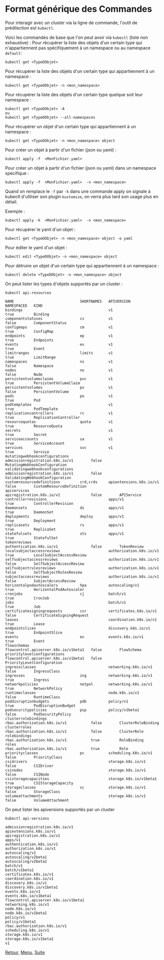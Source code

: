 # Format générique des Commandes
Pour interagir avec un cluster via la ligne de commande, l'outil de prédilection est `kubectl`.

Voici les commandes de base que l'on peut avoir via `kubectl` (liste non exhaustive) :
Pour récupérer la liste des objets d'un certain type qui n'appartiennent pas spécifiquement à un namespace ou au namespace `default`:

```shell
kubectl get <TypeDObjet> 
```

Pour récupérer la liste des objets d'un certain type qui appartiennent à un namespace :
```shell
kubectl get <TypeDObjet> -n <mon_namespace>
```

Pour récupérer la liste des objets d'un certain type quelque soit leur namespace :
```shell
kubectl get <TypeDObjet> -A
ou 
kubectl get <TypeDObjet> --all-namespaces
```

Pour récupérer un objet d'un certain type qui appartiennent à un namespace :
```shell
kubectl get <TypeDObjet> -n <mon_namespace> object
```

Pour créer un objet à partir d'un fichier (json ou yaml) :
```shell
kubectl apply -f  <MonFichier.yaml>
```

Pour créer un objet à partir d'un fichier (json ou yaml)  dans un namespace spécifique :
```shell
kubectl apply -f  <MonFichier.yaml>  -n <mon_namespace> 
```

Quand on remplace le `-f` par `-k`  dans une commande apply on signale à kubectl d'utiliser son plugin `kustomize`,
on verra plus tard son usage plus en détail.

Exemple :
```shell
kubectl apply -k  <MonFichier.yaml>  -n <mon_namespace> 
```

Pour récupérer le yaml d'un objet :
```shell
kubectl get <TypeDObjet> -n <mon_namespace> object -o yaml
```
Pour éditer le yaml d'un objet :
```shell
kubectl edit <TypeDObjet> -n <mon_namespace> object 
```

Pour détruire un objet d'un certain type qui appartiennent à un namespace :

```shell
kubectl delete <TypeDObjet> -n <mon_namespace> object
```
On peut lister les types d'objets supportés par un cluster :
```
kubectl api-resources

NAME                              SHORTNAMES   APIVERSION                             NAMESPACED   KIND
bindings                                       v1                                     true         Binding
componentstatuses                 cs           v1                                     false        ComponentStatus
configmaps                        cm           v1                                     true         ConfigMap
endpoints                         ep           v1                                     true         Endpoints
events                            ev           v1                                     true         Event
limitranges                       limits       v1                                     true         LimitRange
namespaces                        ns           v1                                     false        Namespace
nodes                             no           v1                                     false        Node
persistentvolumeclaims            pvc          v1                                     true         PersistentVolumeClaim
persistentvolumes                 pv           v1                                     false        PersistentVolume
pods                              po           v1                                     true         Pod
podtemplates                                   v1                                     true         PodTemplate
replicationcontrollers            rc           v1                                     true         ReplicationController
resourcequotas                    quota        v1                                     true         ResourceQuota
secrets                                        v1                                     true         Secret
serviceaccounts                   sa           v1                                     true         ServiceAccount
services                          svc          v1                                     true         Service
mutatingwebhookconfigurations                  admissionregistration.k8s.io/v1        false        MutatingWebhookConfiguration
validatingwebhookconfigurations                admissionregistration.k8s.io/v1        false        ValidatingWebhookConfiguration
customresourcedefinitions         crd,crds     apiextensions.k8s.io/v1                false        CustomResourceDefinition
apiservices                                    apiregistration.k8s.io/v1              false        APIService
controllerrevisions                            apps/v1                                true         ControllerRevision
daemonsets                        ds           apps/v1                                true         DaemonSet
deployments                       deploy       apps/v1                                true         Deployment
replicasets                       rs           apps/v1                                true         ReplicaSet
statefulsets                      sts          apps/v1                                true         StatefulSet
tokenreviews                                   authentication.k8s.io/v1               false        TokenReview
localsubjectaccessreviews                      authorization.k8s.io/v1                true         LocalSubjectAccessReview
selfsubjectaccessreviews                       authorization.k8s.io/v1                false        SelfSubjectAccessReview
selfsubjectrulesreviews                        authorization.k8s.io/v1                false        SelfSubjectRulesReview
subjectaccessreviews                           authorization.k8s.io/v1                false        SubjectAccessReview
horizontalpodautoscalers          hpa          autoscaling/v1                         true         HorizontalPodAutoscaler
cronjobs                          cj           batch/v1                               true         CronJob
jobs                                           batch/v1                               true         Job
certificatesigningrequests        csr          certificates.k8s.io/v1                 false        CertificateSigningRequest
leases                                         coordination.k8s.io/v1                 true         Lease
endpointslices                                 discovery.k8s.io/v1                    true         EndpointSlice
events                            ev           events.k8s.io/v1                       true         Event
flowschemas                                    flowcontrol.apiserver.k8s.io/v1beta1   false        FlowSchema
prioritylevelconfigurations                    flowcontrol.apiserver.k8s.io/v1beta1   false        PriorityLevelConfiguration
ingressclasses                                 networking.k8s.io/v1                   false        IngressClass
ingresses                         ing          networking.k8s.io/v1                   true         Ingress
networkpolicies                   netpol       networking.k8s.io/v1                   true         NetworkPolicy
runtimeclasses                                 node.k8s.io/v1                         false        RuntimeClass
poddisruptionbudgets              pdb          policy/v1                              true         PodDisruptionBudget
podsecuritypolicies               psp          policy/v1beta1                         false        PodSecurityPolicy
clusterrolebindings                            rbac.authorization.k8s.io/v1           false        ClusterRoleBinding
clusterroles                                   rbac.authorization.k8s.io/v1           false        ClusterRole
rolebindings                                   rbac.authorization.k8s.io/v1           true         RoleBinding
roles                                          rbac.authorization.k8s.io/v1           true         Role
priorityclasses                   pc           scheduling.k8s.io/v1                   false        PriorityClass
csidrivers                                     storage.k8s.io/v1                      false        CSIDriver
csinodes                                       storage.k8s.io/v1                      false        CSINode
csistoragecapacities                           storage.k8s.io/v1beta1                 true         CSIStorageCapacity
storageclasses                    sc           storage.k8s.io/v1                      false        StorageClass
volumeattachments                              storage.k8s.io/v1                      false        VolumeAttachment
```
On peut lister les apiversions supportés par un cluster
```
kubectl api-versions

admissionregistration.k8s.io/v1
apiextensions.k8s.io/v1
apiregistration.k8s.io/v1
apps/v1
authentication.k8s.io/v1
authorization.k8s.io/v1
autoscaling/v1
autoscaling/v2beta1
autoscaling/v2beta2
batch/v1
batch/v1beta1
certificates.k8s.io/v1
coordination.k8s.io/v1
discovery.k8s.io/v1
discovery.k8s.io/v1beta1
events.k8s.io/v1
events.k8s.io/v1beta1
flowcontrol.apiserver.k8s.io/v1beta1
networking.k8s.io/v1
node.k8s.io/v1
node.k8s.io/v1beta1
policy/v1
policy/v1beta1
rbac.authorization.k8s.io/v1
scheduling.k8s.io/v1
storage.k8s.io/v1
storage.k8s.io/v1beta1
v1
```

[Retour](https://obeyler.github.io/Formation-K8S/Chapitres/KubeConfig.html), [Menu](https://obeyler.github.io/Formation-K8S/),  [Suite](https://obeyler.github.io/Formation-K8S/Chapitres/Namespace.html)
